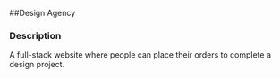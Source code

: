 

##Design Agency

### Description

A full-stack website where people can place their orders to complete a design project.
